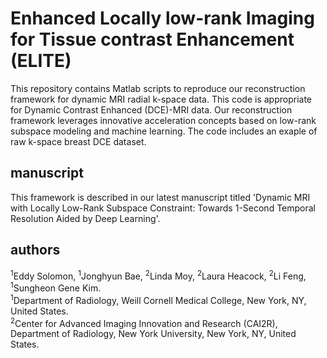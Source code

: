 # Enhanced Locally low-rank Imaging for Tissue contrast Enhancement (ELITE)
This repository contains Matlab scripts to reproduce our reconstruction framework for dynamic MRI radial k-space data. This code is appropriate for Dynamic Contrast Enhanced (DCE)-MRI data. Our reconstruction framework leverages innovative acceleration concepts based on low-rank subspace modeling and machine learning. The code includes an exaple of raw k-space breast DCE dataset. 

## manuscript
This framework is described in our latest manuscript titled 'Dynamic MRI with Locally Low-Rank Subspace Constraint: Towards 1-Second Temporal Resolution Aided by Deep Learning'.

## authors
<sup>1</sup>Eddy Solomon, <sup>1</sup>Jonghyun Bae, <sup>2</sup>Linda Moy, <sup>2</sup>Laura Heacock, <sup>2</sup>Li Feng, <sup>1</sup>Sungheon Gene Kim.<br />
<sup>1</sup>Department of Radiology, Weill Cornell Medical College, New York, NY, United States.<br /> 
<sup>2</sup>Center for Advanced Imaging Innovation and Research (CAI2R), Department of Radiology, New York University, New York, NY, United States.









